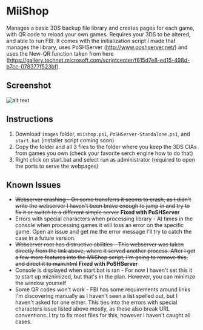 # MiiShop
Manages a basic 3DS backup file library and creates pages for each game, with QR code to reload your own games. Requires your 3DS to be altered, and able to run FBI.  It comes with the initialization script I made that manages the library, uses PoSHServer (http://www.poshserver.net/) and uses the New-QR function taken from here (https://gallery.technet.microsoft.com/scriptcenter/f615d7e8-ed15-498d-b7cc-078377f523bf). 


## Screenshot
![alt text](https://imgur.com/64eoQnD "miiShop v0.2 UI")

## Instructions
1. Download `images` folder, `miishop.ps1`, `PoSHServer-Standalone.ps1`, and `start.bat` (installer script coming soon)
2. Copy the folder and all 3 files to the folder where you keep the 3DS CIAs from games you own (check your favorite serch engine how to do that)
3. Right click on start.bat and select run as administrator (required to open the ports to serve the webpages)

## Known Issues
+ ~~Webserver crashing - On some transferrs it seems to crash, as I didn't write the webserver I haven't been brave enough to jump in and try to fix it or switch to a different simple server~~ **Fixed with PoSHServer**
+ Errors with special characters when processing library - At times in the console when processing games it will toss an error on the specific game.  Open an issue and get me the error message I'll try to catch the case in a future version.
+ ~~Webserver root has distructive abilities - This webserver was taken directly from the link above, where it served another process.  After I get a few more features into the MiiShop script, I'm going to remove this, and direct it to main.html~~ **Fixed with PoSHServer**
+ Console is displayed when start.bat is ran - For now I haven't set this it to start up miznimized, but that's in the plan.  However, you can minimze the window yourself
+ Some QR codes won't work - FBI has some requirements around links I'm discovering manually as I haven't seen a list spelled out, but I haven't asked for one either.  This ties into the errors with special characters issue listed above mostly, as these also break URL conventions.  I try to fix most files for this, however I haven't caught all cases.
